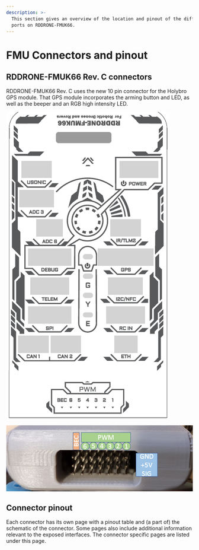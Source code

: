 ```yaml
---
description: >-
  This section gives an overview of the location and pinout of the different
  ports on RDDRONE-FMUK66.
---
```


# FMU Connectors and pinout

## RDDRONE-FMUK66 Rev. C connectors

RDDRONE-FMUK66 Rev. C uses the new 10 pin connector for the Holybro GPS module. That GPS module incorporates the arming button and LED, as well as the beeper and an RGB high intensity LED.

![Port locations on the RDDRONE-FMUK66 Rev. C. ](../.gitbook/assets/FMU-Aufkleber.png)

![Servorail on the bottom of the FMU. It has a BEC input and PWM outputs.](../.gitbook/assets/servo_pinout.png)

## Connector pinout

Each connector has its own page with a pinout table and (a part of) the schematic of the connector. Some pages also include additional information relevant to the exposed interfaces. The connector specific pages are listed under this page.
